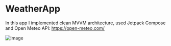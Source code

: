 # WeatherApp

In this app I implemented clean MVVM architecture, used Jetpack Compose and Open Meteo API: https://open-meteo.com/

![image](https://user-images.githubusercontent.com/46053514/218157131-2439ef85-dc7b-4fe2-94bc-acb16d735185.png)

